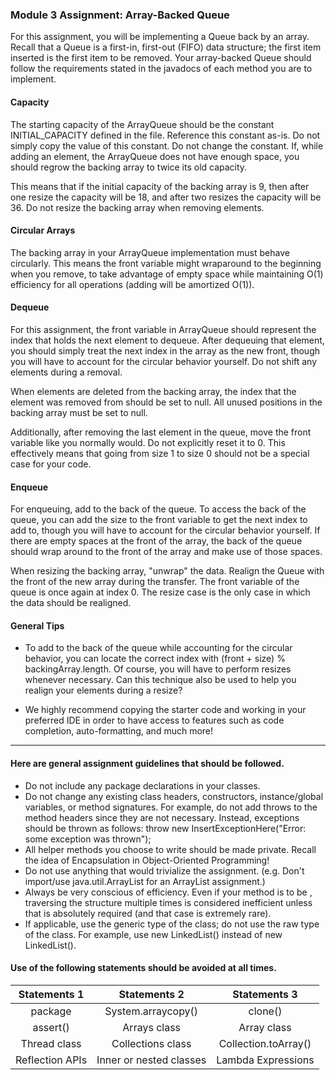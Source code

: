 ### Module 3 Assignment: Array-Backed Queue

For this assignment, you will be implementing a Queue back by an array. Recall that a Queue is a first-in, first-out (FIFO) data structure; the first item inserted is the first item to be removed. Your array-backed Queue should follow the requirements stated in the javadocs of each method you are to implement.

#### Capacity
The starting capacity of the ArrayQueue should be the constant INITIAL_CAPACITY defined in the file. Reference this constant as-is. Do not simply copy the value of this constant. Do not change the constant. If, while adding an element, the ArrayQueue does not have enough space, you should regrow the backing array to twice its old capacity.

This means that if the initial capacity of the backing array is 9, then after one resize the capacity will be 18, and after two resizes the capacity will be 36. Do not resize the backing array when removing elements.

#### Circular Arrays
The backing array in your ArrayQueue implementation must behave circularly. This means the front variable might wraparound to the beginning when you remove, to take advantage of empty space while maintaining O(1) efficiency for all operations (adding will be amortized O(1)).

#### Dequeue
For this assignment, the front variable in ArrayQueue should represent the index that holds the next element to dequeue. After dequeuing that element, you should simply treat the next index in the array as the new front, though you will have to account for the circular behavior yourself. Do not shift any elements during a removal.

When elements are deleted from the backing array, the index that the element was removed from should be set to null. All unused positions in the backing array must be set to null.

Additionally, after removing the last element in the queue, move the front variable like you normally would. Do not explicitly reset it to 0. This effectively means that going from size 1 to size 0 should not be a special case for your code.

#### Enqueue
For enqueuing, add to the back of the queue. To access the back of the queue, you can add the size to the front variable to get the next index to add to, though you will have to account for the circular behavior yourself. If there are empty spaces at the front of the array, the back of the queue should wrap around to the front of the array and make use of those spaces.

When resizing the backing array, "unwrap" the data. Realign the Queue with the front of the new array during the transfer. The front variable of the queue is once again at index 0. The resize case is the only case in which the data should be realigned.

#### General Tips

* To add to the back of the queue while accounting for the circular behavior, you can locate the correct index with (front + size) % backingArray.length. Of course, you will have to perform resizes whenever necessary. Can this technique also be used to help you realign your elements during a resize?

* We highly recommend copying the starter code and working in your preferred IDE in order to have access to features such as code completion, auto-formatting, and much more!

---

#### Here are general assignment guidelines that should be followed.

* Do not include any package declarations in your classes.
* Do not change any existing class headers, constructors, instance/global variables, or method signatures. For example, do not add throws to the method headers since they are not necessary. Instead, exceptions should be thrown as follows: throw new InsertExceptionHere("Error: some exception was thrown");
* All helper methods you choose to write should be made private. Recall the idea of Encapsulation in Object-Oriented Programming!
* Do not use anything that would trivialize the assignment. (e.g. Don't import/use java.util.ArrayList for an ArrayList assignment.)
* Always be very conscious of efficiency. Even if your method is to be , traversing the structure multiple times is considered inefficient unless that is absolutely required (and that case is extremely rare).
* If applicable, use the generic type of the class; do not use the raw type of the class. For example, use new LinkedList<Integer>() instead of new LinkedList().

#### Use of the following statements should be avoided at all times.
| Statements 1 | Statements 2 | Statements 3 |
| :---: | :---: | :---: |
| package | System.arraycopy() | clone() |
| assert() | Arrays class | Array class |
| Thread class | Collections class | Collection.toArray() |
| Reflection APIs  | Inner or nested classes  | Lambda Expressions |
	
